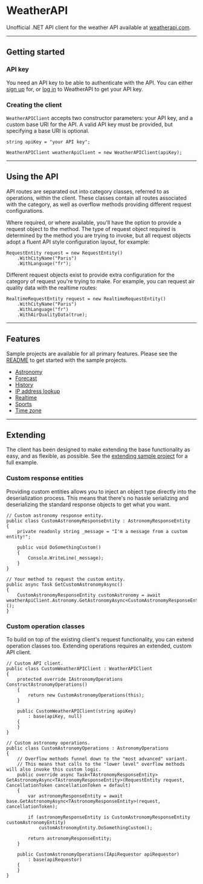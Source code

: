# WeatherAPI

Unofficial .NET API client for the weather API available at [weatherapi.com](https://weatherapi.com).

---

## Getting started

### API key

You need an API key to be able to authenticate with the API. You can either [sign up](https://www.weatherapi.com/signup.aspx) for, or [log in](https://www.weatherapi.com/login.aspx) to WeatherAPI to get your API key.

### Creating the client

`WeatherAPIClient` accepts two constructor parameters: your API key, and a custom base URI for the API. A valid API key must be provided, but specifying a base URI is optional.

```
string apiKey = "your API key";

WeatherAPIClient weatherApiClient = new WeatherAPIClient(apiKey);
```

---

## Using the API

API routes are separated out into category classes, referred to as operations, within the client. These classes contain all routes associated with the category, as well as overflow methods providing different request configurations.

Where required, or where available, you'll have the option to provide a request object to the method. The type of request object required is determined by the method you are trying to invoke, but all request objects adopt a fluent API style configuration layout, for example:

```
RequestEntity request = new RequestEntity()
    .WithCityName("Paris")
    .WithLanguage("fr");
```

Different request objects exist to provide extra configuration for the category of request you're trying to make. For example, you can request air quality data with the realtime routes:

```
RealtimeRequestEntity request = new RealtimeRequestEntity()
    .WithCityName("Paris")
    .WithLanguage("fr")
    .WithAirQualityData(true);
```

---

## Features

Sample projects are available for all primary features. Please see the [README](https://github.com/lewisbennett/weatherapi-Net-Standard/blob/master/Samples/README.md) to get started with the sample projects.

* [Astronomy](https://github.com/lewisbennett/weatherapi-Net-Standard/tree/master/Samples/Sample.Astronomy)
* [Forecast](https://github.com/lewisbennett/weatherapi-Net-Standard/tree/master/Samples/Sample.Forecast)
* [History](https://github.com/lewisbennett/weatherapi-Net-Standard/tree/master/Samples/Sample.History)
* [IP address lookup](https://github.com/lewisbennett/weatherapi-Net-Standard/tree/master/Samples/Sample.IPLookup)
* [Realtime](https://github.com/lewisbennett/weatherapi-Net-Standard/tree/master/Samples/Sample.Realtime)
* [Sports](https://github.com/lewisbennett/weatherapi-Net-Standard/tree/master/Samples/Sample.Sports)
* [Time zone](https://github.com/lewisbennett/weatherapi-Net-Standard/tree/master/Samples/Sample.TimeZone)

---

## Extending

The client has been designed to make extending the base functionality as easy, and as flexible, as possible. See the [extending sample project](https://github.com/lewisbennett/weatherapi-Net-Standard/tree/master/Samples/Sample.Extending) for a full example.

### Custom response entities

Providing custom entities allows you to inject an object type directly into the deserialization process. This means that there's no hassle serializing and deserializing the standard response objects to get what you want.

```
// Custom astronomy response entity.
public class CustomAstronomyResponseEntity : AstronomyResponseEntity
{
    private readonly string _message = "I'm a message from a custom entity!";

    public void DoSomethingCustom()
    {
        Console.WriteLine(_message);
    }
}

// Your method to request the custom entity.
public async Task GetCustomAstronomyAsync()
{
    CustomAstronomyResponseEntity customAstronomy = await weatherApiClient.Astronomy.GetAstronomyAsync<CustomAstronomyResponseEntity>();
}
```

### Custom operation classes

To build on top of the existing client's request functionality, you can extend operation classes too. Extending operations requires an extended, custom API client.

```
// Custom API client.
public class CustomWeatherAPIClient : WeatherAPIClient
{
    protected override IAstronomyOperations ConstructAstronomyOperations()
    {
        return new CustomAstronomyOperations(this);
    }

    public CustomWeatherAPIClient(string apiKey)
        : base(apiKey, null)
    {
    }
}

// Custom astronomy operations.
public class CustomAstronomyOperations : AstronomyOperations
{
    // Overflow methods funnel down to the "most advanced" variant.
    // This means that calls to the "lower level" overflow methods will also invoke this custom logic.
    public override async Task<TAstronomyResponseEntity> GetAstronomyAsync<TAstronomyResponseEntity>(RequestEntity request, CancellationToken cancellationToken = default)
    {
        var astronomyResponseEntity = await base.GetAstronomyAsync<TAstronomyResponseEntity>(request, cancellationToken);

        if (astronomyResponseEntity is CustomAstronomyResponseEntity customAstronomyEntity)
            customAstronomyEntity.DoSomethingCustom();

        return astronomyResponseEntity;
    }

    public CustomAstronomyOperations(IApiRequestor apiRequestor)
        : base(apiRequestor)
    {
    }
}
```
